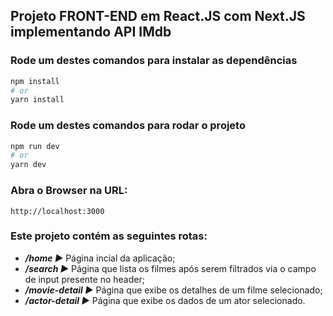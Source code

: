 ## Projeto FRONT-END em React.JS com Next.JS implementando API IMdb

### Rode um destes comandos para instalar as dependências

```bash
npm install
# or
yarn install
```

### Rode um destes comandos para rodar o projeto

```bash
npm run dev
# or
yarn dev
```

### Abra o Browser na URL:

```
http://localhost:3000
```

### Este projeto contém as seguintes rotas:

- ***/home ►*** Página incial da aplicação;
- ***/search ►*** Página que lista os filmes após serem filtrados via o campo de input presente no header;
- ***/movie-detail ►*** Página que exibe os detalhes de um filme selecionado;
- ***/actor-detail ►*** Página que exibe os dados de um ator selecionado.
